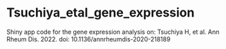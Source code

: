 # Tsuchiya_etal_gene_expression
Shiny app code for the gene expression analysis on: Tsuchiya H, et al. Ann Rheum Dis. 2022. doi: 10.1136/annrheumdis-2020-218189
